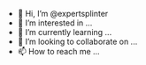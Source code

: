 - 👋 Hi, I’m @expertsplinter
- 👀 I’m interested in ...
- 🌱 I’m currently learning ...
- 💞️ I’m looking to collaborate on ...
- 📫 How to reach me ...

<!---
expertsplinter/expertsplinter is a ✨ special ✨ repository because its `README.md` (this file) appears on your GitHub profile.
You can click the Preview link to take a look at your changes.
--->
